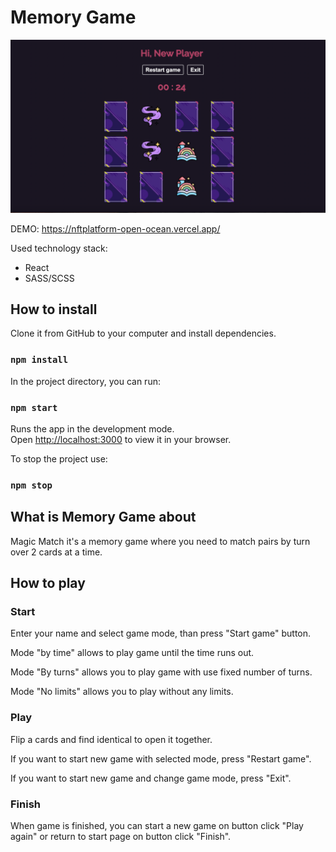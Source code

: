 # Memory Game

![Memory game](/src/assets/images/memorygame.png "Memory game")

DEMO: https://nftplatform-open-ocean.vercel.app/

Used technology stack:

- React
- SASS/SCSS

## How to install

Clone it from GitHub to your computer and install dependencies.

### `npm install`

In the project directory, you can run:

### `npm start`

Runs the app in the development mode.\
Open [http://localhost:3000](http://localhost:3000) to view it in your browser.

To stop the project use:

### `npm stop`

## What is Memory Game about

Magic Match it's a memory game where you need to match pairs by turn over 2 cards at a time.

## How to play

### Start

Enter your name and select game mode, than press "Start game" button.

Mode "by time" allows to play game until the time runs out.

Mode "By turns" allows you to play game with use fixed number of turns.

Mode "No limits" allows you to play without any limits.

### Play

Flip a cards and find identical to open it together.

If you want to start new game with selected mode, press "Restart game".

If you want to start new game and change game mode, press "Exit".

### Finish

When game is finished, you can start a new game on button click "Play again" or return to start page on button click "Finish".
